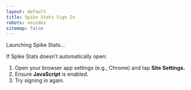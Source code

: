 ```yaml
---
layout: default
title: Spike Stats Sign In
robots: noindex
sitemap: false
---
```


Launching Spike Stats...

If Spike Stats doesn’t automatically open:
1.	Open your browser app settings (e.g., Chrome) and tap **Site Settings.**
2.	Ensure **JavaScript** is enabled.
3.	Try signing in again.

<html>
<head>
    <meta charset="utf-8">
    <title>Spike Stats Login</title>
</head>
<body>
    <script type="text/javascript">
    var openApp = function() {
        var url = new URL(window.location); 
        var code = url.searchParams.get('code'); // Get the 'code' parameter from the URL
        if (code) {
            var redirectUrl = 'spikestats://oauth-login?code=' + code;
            window.location.replace(redirectUrl); // Redirect to the app with the desired format
        } else {
            console.error('Code not found in URL');
        }
    };
    openApp();
    </script>
</body>
</html>
